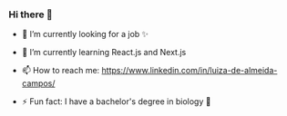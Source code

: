### Hi there 👋

- 🔭 I’m currently looking for a job ✨

- 🌱 I’m currently learning React.js and Next.js

- 📫 How to reach me: https://www.linkedin.com/in/luiza-de-almeida-campos/

- ⚡ Fun fact: I have a bachelor's degree in biology :microscope:
